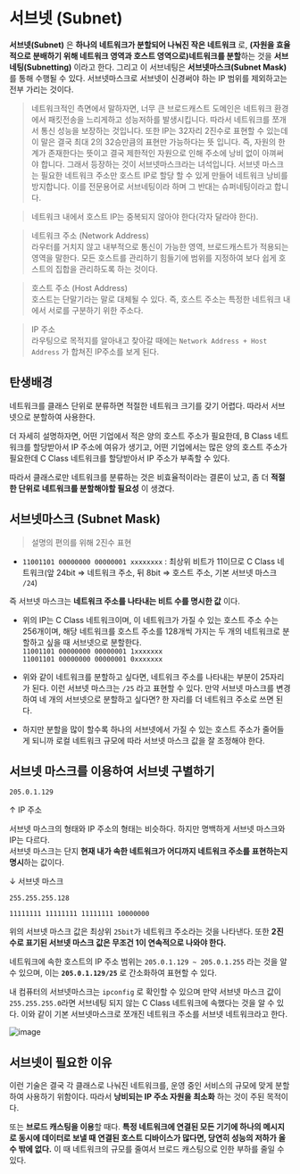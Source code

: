 # 서브넷 (Subnet)

**서브넷(Subnet)** 은 **하나의 네트워크가 분할되어 나눠진 작은 네트워크** 로, **(자원을 효율적으로 분배하기 위해 네트워크 영역과 호스트 영역으로)네트워크를 분할**하는 것을 **서브네팅(Subnetting)** 이라고 한다. 그리고 이 서브네팅은 **서브넷마스크(Subnet Mask)** 를 통해 수행될 수 있다. 서브넷마스크로 서브넷이 신경써야 하는 IP 범위를 제외하고는 전부 가리는 것이다.

> 네트워크적인 측면에서 말하자면, 너무 큰 브로드캐스트 도메인은 네트워크 환경에서 패킷전송을 느리게하고 성능저하를 발생시킵니다. 따라서 네트워크를 쪼개서 통신 성능을 보장하는 것입니다. 또한 IP는 32자리 2진수로 표현할 수 있는데 이 말은 결국 최대 2의 32승만큼의 표현만 가능하다는 뜻 입니다. 즉, 자원의 한계가 존재한다는 뜻이고 결국 제한적인 자원으로 인해 주소에 낭비 없이 아껴써야 합니다. 그래서 등장하는 것이 서브넷마스크라는 녀석입니다. 서브넷 마스크는 필요한 네트워크 주소만 호스트 IP로 할당 할 수 있게 만들어 네트워크 낭비를 방지합니다. 이를 전문용어로 서브네팅이라 하며 그 반대는 슈퍼네팅이라고 합니다.

> 네트워크 내에서 호스트 IP는 중복되지 않아야 한다(각자 달라야 한다).

> 네트워크 주소 (Network Address)   
  라우터를 거치지 않고 내부적으로 통신이 가능한 영역, 브로드캐스트가 적용되는 영역을 말한다. 모든 호스트를 관리하기 힘들기에 범위를 지정하여 보다 쉽게 호스트의 집합을 관리하도록 하는 것이다.

> 호스트 주소 (Host Address)  
  호스트는 단말기라는 말로 대체될 수 있다. 즉, 호스트 주소는 특정한 네트워크 내에서 서로를 구분하기 위한 주소다. 

> IP 주소  
  라우팅으로 목적지를 알아내고 찾아갈 때에는 `Network Address + Host Address` 가 합쳐진 IP주소를 보게 된다.

## 탄생배경
네트워크를 클래스 단위로 분류하면 적절한 네트워크 크기를 갖기 어렵다. 따라서 서브넷으로 분할하여 사용한다.

더 자세히 설명하자면, 어떤 기업에서 적은 양의 호스트 주소가 필요한데, B Class 네트워크를 할당받아서 IP 주소에 여유가 생기고, 어떤 기업에서는 많은 양의 호스트 주소가 필요한데 C Class 네트워크를 할당받아서 IP 주소가 부족할 수 있다.

따라서 클래스로만 네트워크를 분류하는 것은 비효율적이라는 결론이 났고, 좀 더 **적절한 단위로 네트워크를 분할해야할 필요성** 이 생겼다.

## 서브넷마스크 (Subnet Mask)

> 설명의 편의를 위해 2진수 표현

- `11001101 00000000 00000001 xxxxxxxx` : 최상위 비트가 11이므로 C Class 네트워크(앞 24bit => 네트워크 주소, 뒤 8bit => 호스트 주소, 기본 서브넷 마스크 `/24`)

즉 서브넷 마스크는 **네트워크 주소를 나타내는 비트 수를 명시한 값** 이다.

- 위의 IP는 C Class 네트워크이며, 이 네트워크가 가질 수 있는 호스트 주소 수는 256개이며, 해당 네트워크를 호스트 주소를 128개씩 가지는 두 개의 네트워크로 분할하고 싶을 때 서브넷으로 분할한다.  
  `11001101 00000000 00000001 1xxxxxxx`  
  `11001101 00000000 00000001 0xxxxxxx`

- 위와 같이 네트워크를 분할하고 싶다면, 네트워크 주소를 나타내는 부분이 25자리가 된다. 이런 서브넷 마스크는 `/25` 라고 표현할 수 있다. 만약 서브넷 마스크를 변경하여 네 개의 서브넷으로 분할하고 싶다면? 한 자리를 더 네트워크 주소로 쓰면 된다.
- 하지만 분할을 많이 할수록 하나의 서브넷에서 가질 수 있는 호스트 주소가 줄어들게 되니까 로컬 네트워크 규모에 따라 서브넷 마스크 값을 잘 조정해야 한다.

## 서브넷 마스크를 이용하여 서브넷 구별하기

`205.0.1.129`

↑ IP 주소

서브넷 마스크의 형태와 IP 주소의 형태는 비슷하다. 하지만 명백하게 서브넷 마스크와 IP는 다르다.  
서브넷 마스크는 단지 **현재 내가 속한 네트워크가 어디까지 네트워크 주소를 표현하는지 명시**하는 값이다.

↓ 서브넷 마스크

`255.255.255.128`

`11111111 11111111 11111111 10000000`

위의 서브넷 마스크 값은 최상위 `25bit`가 네트워크 주소라는 것을 나타낸다. 또한 **2진수로 표기된 서브넷 마스크 값은 무조건 1이 연속적으로 나와야 한다.**

네트워크에 속한 호스트의 IP 주소 범위는 `205.0.1.129 ~ 205.0.1.255` 라는 것을 알 수 있으며, 이는 **`205.0.1.129/25`** 로 간소화하여 표현할 수 있다.

내 컴퓨터의 서브넷마스크는 `ipconfig` 로 확인할 수 있으며 만약 서브넷 마스크 값이 `255.255.255.0`라면 서브네팅 되지 않는 C Class 네트워크에 속했다는 것을 알 수 있다. 이와 같이 기본 서브넷마스크로 쪼개진 네트워크 주소를 서브넷 네트워크라고 한다. 

![image](https://user-images.githubusercontent.com/37951612/78132382-9a6c7f80-7457-11ea-961c-2fd5a0603bce.png)

## 서브넷이 필요한 이유

이런 기술은 결국 각 클래스로 나눠진 네트워크를, 운영 중인 서비스의 규모에 맞게 분할하여 사용하기 위함이다. 따라서 **낭비되는 IP 주소 자원을 최소화** 하는 것이 주된 목적이다.

또는 **브로드 캐스팅을 이용**할 때다. **특정 네트워크에 연결된 모든 기기에 하나의 메시지로 동시에 데이터로 보낼 때 연결된 호스트 디바이스가 많다면, 당연히 성능의 저하가 올 수 밖에 없다.** 이 때 네트워크의 규모를 줄여서 브로드 캐스팅으로 인한 부하를 줄일 수 있다.
